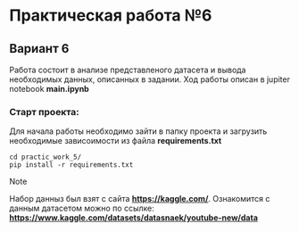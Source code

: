 # Практическая работа №6
## Вариант 6

Работа состоит в анализе представленого датасета и вывода необходимых данных, описанных в задании.
Ход работы описан в jupiter notebook **main.ipynb**

### Старт проекта:
Для начала работы необходимо зайти в папку проекта и загрузить необходимые зависоимости из файла **requirements.txt**
```
cd practic_work_5/
pip install -r requirements.txt
```
>[!note] 
> Набор данныз был взят с сайта **https://kaggle.com/**. Ознакомится с данным датасетом можно по ссылке: **https://www.kaggle.com/datasets/datasnaek/youtube-new/data**